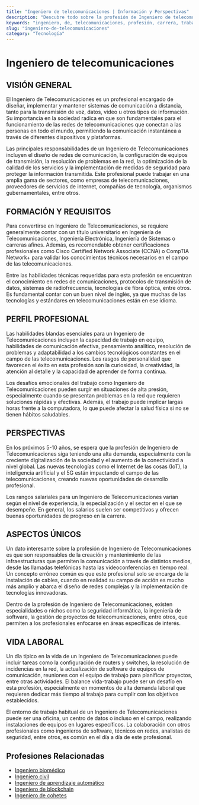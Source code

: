 ```yaml
---
title: "Ingeniero de telecomunicaciones | Información y Perspectivas"
description: "Descubre todo sobre la profesión de Ingeniero de telecomunicaciones, incluyendo responsabilidades, requisitos y oportunidades."
keywords: "ingeniero, de, telecomunicaciones, profesión, carrera, trabajo, empleo"
slug: "ingeniero-de-telecomunicaciones"
category: "Tecnología"
---
```


# Ingeniero de telecomunicaciones

## VISIÓN GENERAL

El Ingeniero de Telecomunicaciones es un profesional encargado de diseñar, implementar y mantener sistemas de comunicación a distancia, tanto para la transmisión de voz, datos, video u otros tipos de información. Su importancia en la sociedad radica en que son fundamentales para el funcionamiento de las redes de telecomunicaciones que conectan a las personas en todo el mundo, permitiendo la comunicación instantánea a través de diferentes dispositivos y plataformas. 

Las principales responsabilidades de un Ingeniero de Telecomunicaciones incluyen el diseño de redes de comunicación, la configuración de equipos de transmisión, la resolución de problemas en la red, la optimización de la calidad de los servicios y la implementación de medidas de seguridad para proteger la información transmitida. Este profesional puede trabajar en una amplia gama de sectores, como empresas de telecomunicaciones, proveedores de servicios de internet, compañías de tecnología, organismos gubernamentales, entre otros.

## FORMACIÓN Y REQUISITOS

Para convertirse en Ingeniero de Telecomunicaciones, se requiere generalmente contar con un título universitario en Ingeniería de Telecomunicaciones, Ingeniería Electrónica, Ingeniería de Sistemas o carreras afines. Además, es recomendable obtener certificaciones profesionales como Cisco Certified Network Associate (CCNA) o CompTIA Network+ para validar los conocimientos técnicos necesarios en el campo de las telecomunicaciones. 

Entre las habilidades técnicas requeridas para esta profesión se encuentran el conocimiento en redes de comunicaciones, protocolos de transmisión de datos, sistemas de radiofrecuencia, tecnologías de fibra óptica, entre otros. Es fundamental contar con un buen nivel de inglés, ya que muchas de las tecnologías y estándares en telecomunicaciones están en ese idioma.

## PERFIL PROFESIONAL

Las habilidades blandas esenciales para un Ingeniero de Telecomunicaciones incluyen la capacidad de trabajo en equipo, habilidades de comunicación efectiva, pensamiento analítico, resolución de problemas y adaptabilidad a los cambios tecnológicos constantes en el campo de las telecomunicaciones. Los rasgos de personalidad que favorecen el éxito en esta profesión son la curiosidad, la creatividad, la atención al detalle y la capacidad de aprender de forma continua.

Los desafíos emocionales del trabajo como Ingeniero de Telecomunicaciones pueden surgir en situaciones de alta presión, especialmente cuando se presentan problemas en la red que requieren soluciones rápidas y efectivas. Además, el trabajo puede implicar largas horas frente a la computadora, lo que puede afectar la salud física si no se tienen hábitos saludables.

## PERSPECTIVAS

En los próximos 5-10 años, se espera que la profesión de Ingeniero de Telecomunicaciones siga teniendo una alta demanda, especialmente con la creciente digitalización de la sociedad y el aumento de la conectividad a nivel global. Las nuevas tecnologías como el Internet de las cosas (IoT), la inteligencia artificial y el 5G están impactando el campo de las telecomunicaciones, creando nuevas oportunidades de desarrollo profesional.

Los rangos salariales para un Ingeniero de Telecomunicaciones varían según el nivel de experiencia, la especialización y el sector en el que se desempeñe. En general, los salarios suelen ser competitivos y ofrecen buenas oportunidades de progreso en la carrera.

## ASPECTOS ÚNICOS

Un dato interesante sobre la profesión de Ingeniero de Telecomunicaciones es que son responsables de la creación y mantenimiento de las infraestructuras que permiten la comunicación a través de distintos medios, desde las llamadas telefónicas hasta las videoconferencias en tiempo real. Un concepto erróneo común es que este profesional solo se encarga de la instalación de cables, cuando en realidad su campo de acción es mucho más amplio y abarca el diseño de redes complejas y la implementación de tecnologías innovadoras.

Dentro de la profesión de Ingeniero de Telecomunicaciones, existen especialidades o nichos como la seguridad informática, la ingeniería de software, la gestión de proyectos de telecomunicaciones, entre otros, que permiten a los profesionales enfocarse en áreas específicas de interés.

## VIDA LABORAL

Un día típico en la vida de un Ingeniero de Telecomunicaciones puede incluir tareas como la configuración de routers y switches, la resolución de incidencias en la red, la actualización de software de equipos de comunicación, reuniones con el equipo de trabajo para planificar proyectos, entre otras actividades. El balance vida-trabajo puede ser un desafío en esta profesión, especialmente en momentos de alta demanda laboral que requieren dedicar más tiempo al trabajo para cumplir con los objetivos establecidos.

El entorno de trabajo habitual de un Ingeniero de Telecomunicaciones puede ser una oficina, un centro de datos o incluso en el campo, realizando instalaciones de equipos en lugares específicos. La colaboración con otros profesionales como ingenieros de software, técnicos en redes, analistas de seguridad, entre otros, es común en el día a día de este profesional.
## Profesiones Relacionadas

- [Ingeniero biomédico](/profesiones/ingeniero-biomedico/)
- [Ingeniero civil](/profesiones/ingeniero-civil/)
- [Ingeniero de aprendizaje automático](/profesiones/ingeniero-de-aprendizaje-automatico/)
- [Ingeniero de blockchain](/profesiones/ingeniero-de-blockchain/)
- [Ingeniero de cohetes](/profesiones/ingeniero-de-cohetes/)

